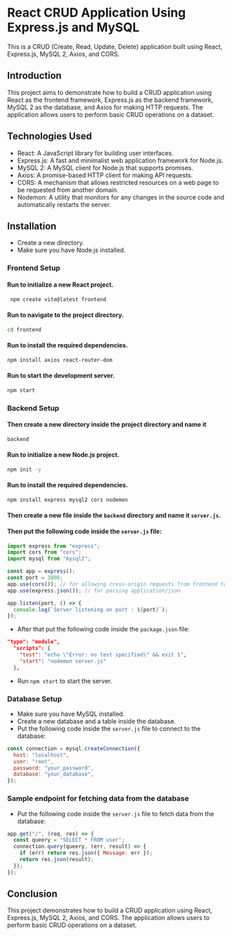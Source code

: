 # React CRUD Application Using Express.js and MySQL

This is a CRUD (Create, Read, Update, Delete) application built using React, Express.js, MySQL 2, Axios, and CORS.

## Introduction
This project aims to demonstrate how to build a CRUD application using React as the frontend framework, Express.js as the backend framework, MySQL 2 as the database, and Axios for making HTTP requests. The application allows users to perform basic CRUD operations on a dataset.

## Technologies Used
- React: A JavaScript library for building user interfaces.
- Express.js: A fast and minimalist web application framework for Node.js.
- MySQL 2: A MySQL client for Node.js that supports promises.
- Axios: A promise-based HTTP client for making API requests.
- CORS: A mechanism that allows restricted resources on a web page to be requested from another domain.
- Nodemon: A utility that monitors for any changes in the source code and automatically restarts the server.

## Installation
- Create a new directory.
- Make sure you have Node.js installed.

### Frontend Setup
#### Run to initialize a new React project.
```sh
 npm create vite@latest frontend
```

#### Run to navigate to the project directory.
```sh
cd frontend
```

#### Run to install the required dependencies.
```sh
npm install axios react-router-dom
```

#### Run to start the development server.
```sh
npm start
```

### Backend Setup
#### Then create a new directory inside the project directory and name it
```sh
backend
```

#### Run to initialize a new Node.js project.
```sh
npm init -y
```

#### Run to install the required dependencies.
```sh
npm install express mysql2 cors nodemon
```
#### Then create a new file inside the `backend` directory and name it `server.js`.
#### Then put the following code inside the `server.js` file:

```javascript
import express from "express";
import cors from "cors";
import mysql from "mysql2";

const app = express();
const port = 3000;
app.use(cors()); // for allowing cross-origin requests from frontend to backend server.It is a middleware function.
app.use(express.json()); // for parsing application/json

app.listen(port, () => {
  console.log(`Server listening on port : ${port}`);
});
```
- After that put the following code inside the `package.json` file:

```json
"type": "module",
  "scripts": {
    "test": "echo \"Error: no test specified\" && exit 1",
    "start": "nodemon server.js"
  },
```
- Run `npm start` to start the server.

### Database Setup
- Make sure you have MySQL installed.
- Create a new database and a table inside the database.
- Put the following code inside the `server.js` file to connect to the database:

```javascript
const connection = mysql.createConnection({
  host: "localhost",
  user: "root",
  password: "your_password",
  database: "your_database",
});
```

### Sample endpoint for fetching data from the database
- Put the following code inside the `server.js` file to fetch data from the database:

```javascript
app.get("/", (req, res) => {
  const queery = "SELECT * FROM user";
  connection.query(queery, (err, result) => {
    if (err) return res.json({ Message: err });
    return res.json(result);
  });
});
```

## Conclusion
This project demonstrates how to build a CRUD application using React, Express.js, MySQL 2, Axios, and CORS. The application allows users to perform basic CRUD operations on a dataset.
